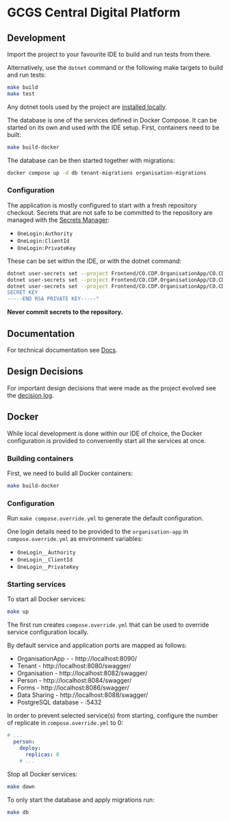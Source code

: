 # GCGS Central Digital Platform

## Development

Import the project to your favourite IDE to build and run tests from there.

Alternatively, use the `dotnet` command or the following make targets to build and run tests:

```bash
make build
make test
```

Any dotnet tools used by the project are [installed locally](https://learn.microsoft.com/en-us/dotnet/core/tools/global-tools#install-a-local-tool).

The database is one of the services defined in Docker Compose. It can be started on its own and used with the IDE setup.
First, containers need to be built:

```bash
make build-docker
```

The database can be then started together with migrations:

```bash
docker compose up -d db tenant-migrations organisation-migrations
```

### Configuration

The application is mostly configured to start with a fresh repository checkout.
Secrets that are not safe to be committed to the repository are managed with the
[Secrets Manager](https://learn.microsoft.com/en-us/aspnet/core/security/app-secrets?view=aspnetcore-8.0&tabs=linux#secret-manager):

* `OneLogin:Authority`
* `OneLogin:ClientId`
* `OneLogin:PrivateKey`

These can be set within the IDE, or with the dotnet command:

```bash
dotnet user-secrets set --project Frontend/CO.CDP.OrganisationApp/CO.CDP.OrganisationApp.csproj OneLogin:Authority "https://oidc.example.com"
dotnet user-secrets set --project Frontend/CO.CDP.OrganisationApp/CO.CDP.OrganisationApp.csproj OneLogin:ClientId "client-id"
dotnet user-secrets set --project Frontend/CO.CDP.OrganisationApp/CO.CDP.OrganisationApp.csproj OneLogin:PrivateKey "-----BEGIN RSA PRIVATE KEY-----
SECRET KEY
-----END RSA PRIVATE KEY-----"
```

**Never commit secrets to the repository.**

## Documentation

For technical documentation see [Docs](docs/index.adoc).

## Design Decisions

For important design decisions that were made as the project evolved see the [decision log](docs/decisions/index.adoc).

## Docker

While local development is done within our IDE of choice, the Docker configuration is provided to conveniently start
all the services at once.

### Building containers

First, we need to build all Docker containers:

```bash
make build-docker
```

### Configuration

Run `make compose.override.yml` to generate the default configuration.

One login details need to be provided to the `organisation-app` in `compose.override.yml` as environment variables:

* `OneLogin__Authority`
* `OneLogin__ClientId`
* `OneLogin__PrivateKey`

### Starting services

To start all Docker services:

```bash
make up
```

The first run creates `compose.override.yml` that can be used to override service configuration locally.

By default service and application ports are mapped as follows:

* OrganisationApp - - http://localhost:8090/
* Tenant - http://localhost:8080/swagger/
* Organisation - http://localhost:8082/swagger/
* Person - http://localhost:8084/swagger/
* Forms - http://localhost:8086/swagger/
* Data Sharing - http://localhost:8088/swagger/
* PostgreSQL database - :5432

In order to prevent selected service(s) from starting, configure the number of replicate in `compose.override.yml` to 0:

```yaml
# ...
  person:
    deploy:
      replicas: 0
    # ...
```

Stop all Docker services:

```bash
make down
```

To only start the database and apply migrations run:


```bash
make db
```

